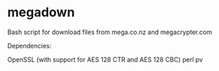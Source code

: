 megadown
========

Bash script for download files from mega.co.nz and megacrypter.com

Dependencies:

OpenSSL (with support for AES 128 CTR and AES 128 CBC)
perl
pv
